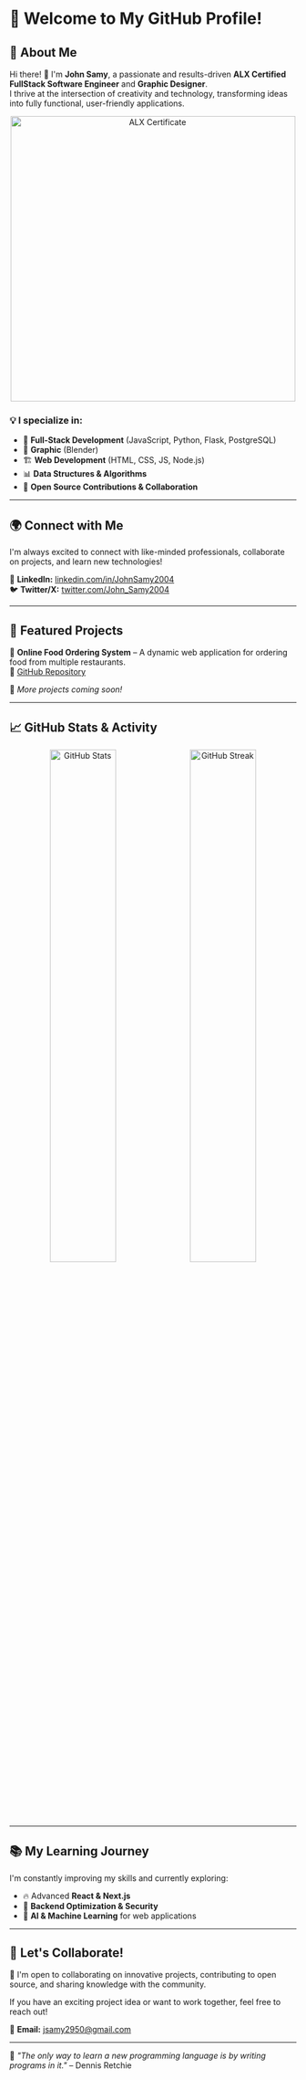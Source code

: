 # 🌟 Welcome to My GitHub Profile!  

## 🚀 About Me  
Hi there! 👋 I'm **John Samy**, a passionate and results-driven **ALX Certified FullStack Software Engineer** and **Graphic Designer**.  
I thrive at the intersection of creativity and technology, transforming ideas into fully functional, user-friendly applications.  

<p align="center">
  <img src="https://intranet.alxswe.com/certificates/CNRhn5B6ZL" alt="ALX Certificate" width="500"/>
</p>

### 💡 I specialize in:  
- 🔹 **Full-Stack Development** (JavaScript, Python, Flask, PostgreSQL)  
- 🎨 **Graphic** (Blender)  
- 🏗️ **Web Development** (HTML, CSS, JS, Node.js)  
- 📊 **Data Structures & Algorithms**  
- 🔧 **Open Source Contributions & Collaboration**  

---

## 🌍 Connect with Me  
I'm always excited to connect with like-minded professionals, collaborate on projects, and learn new technologies!  

🔗 **LinkedIn:** [linkedin.com/in/JohnSamy2004](https://www.linkedin.com/in/JohnSamy2004/)  
🐦 **Twitter/X:** [twitter.com/John_Samy2004](https://twitter.com/JohnSamy2004)  

---

## 📌 Featured Projects  
🚀 **Online Food Ordering System** – A dynamic web application for ordering food from multiple restaurants.  
🔗 [GitHub Repository](https://github.com/your-repo)   

🚧 *More projects coming soon!*  

---

## 📈 GitHub Stats & Activity  
<p align="center">
  <img src="https://github-readme-stats.vercel.app/api?username=JohnSamy2004&show_icons=true&theme=radical" width="48%" alt="GitHub Stats"/>
  <img src="https://github-readme-streak-stats.herokuapp.com/?user=JohnSamy2004&theme=radical" width="48%" alt="GitHub Streak"/>
</p>

---

## 📚 My Learning Journey  
I'm constantly improving my skills and currently exploring:  
- 🔥 Advanced **React & Next.js**  
- 📡 **Backend Optimization & Security**  
- 🤖 **AI & Machine Learning** for web applications  

---

## 💬 Let's Collaborate!  
🚀 I'm open to collaborating on innovative projects, contributing to open source, and sharing knowledge with the community.  

If you have an exciting project idea or want to work together, feel free to reach out!  

📩 **Email:** [jsamy2950@gmail.com](mailto:jsamy2950@gmail.com)  

---

🔹 *"The only way to learn a new programming language is by writing programs in it."* – Dennis Retchie  
